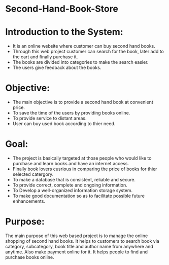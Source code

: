 # Second-Hand-Book-Store

# Introduction to the System:

* It is an online website where customer can buy second hand books.
* Through this web project customer can search for the book, later add to the cart and finally purchase it.
* The books are divided into categories to make the search easier.
* The users give feedback about the books.

# Objective:

* The main objective is to provide a second hand book at convenient price.
* To save the time of the users by providing books online.
* To provide service to distant areas.
* User can buy used book according to thier need.

# Goal:

* The project is basically targeted at those people who would like to purchase and learn books and have an internet access.
* Finally book lovers cusrious in comparing the price of books for thier selected catergory.
* To make a database that is consistent, reliable and secure.
* To provide correct, complete and ongoing information.
* To Develop a well-organized information storage system.
* To make good documentation so as to facilitate possible future enhancements.

# Purpose:
The main purpose of this web based project is to manage the online shopping of second hand books. It helps to customers to search book via category, subcategory, book title and author name from anywhere and anytime. Also make payment online for it. It helps people to find and purchase books online.
